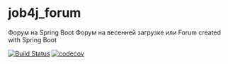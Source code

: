 # job4j_forum
Форум на Spring Boot
Форум на весенней загрузке или Forum created with Spring Boot


[![Build Status](https://www.travis-ci.com/VladimirGladkilh/job4j_forum.svg?branch=main)](https://www.travis-ci.com/VladimirGladkilh/job4j_forum)
[![codecov](https://codecov.io/gh/VladimirGladkilh/job4j_car_accident/branch/master/graph/badge.svg?token=841CV0V01J)](https://codecov.io/gh/VladimirGladkilh/job4j_car_accident)
